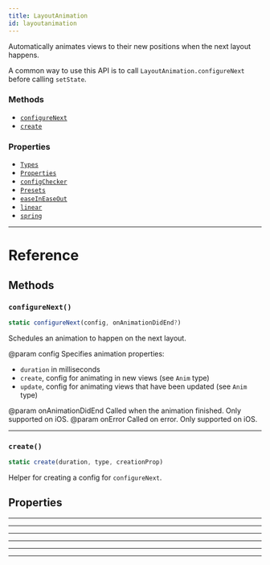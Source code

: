 ```yaml
---
title: LayoutAnimation
id: layoutanimation
---
```


Automatically animates views to their new positions when the next layout happens.

A common way to use this API is to call `LayoutAnimation.configureNext` before calling `setState`.

### Methods

- [`configureNext`](layoutanimation.md#configurenext)
- [`create`](layoutanimation.md#create)

### Properties

- [`Types`](layoutanimation.md#types)
- [`Properties`](layoutanimation.md#properties)
- [`configChecker`](layoutanimation.md#configchecker)
- [`Presets`](layoutanimation.md#presets)
- [`easeInEaseOut`](layoutanimation.md#easeineaseout)
- [`linear`](layoutanimation.md#linear)
- [`spring`](layoutanimation.md#spring)

---

# Reference

## Methods

### `configureNext()`

```jsx
static configureNext(config, onAnimationDidEnd?)
```

Schedules an animation to happen on the next layout.

@param config Specifies animation properties:

- `duration` in milliseconds
- `create`, config for animating in new views (see `Anim` type)
- `update`, config for animating views that have been updated (see `Anim` type)

@param onAnimationDidEnd Called when the animation finished. Only supported on iOS. @param onError Called on error. Only supported on iOS.

---

### `create()`

```jsx
static create(duration, type, creationProp)
```

Helper for creating a config for `configureNext`.

## Properties

---

---

---

---

---

---
